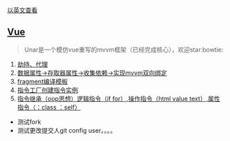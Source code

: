 [以英文查看](https://github.com/lkdghzh/unar.js/blob/master/readme.md)
## [Vue](https://github.com/lkdghzh/unar.js)
> Unar是一个模仿vue重写的mvvm框架（已经完成核心），欢迎star:bowtie:
1. [劫持、代理](https://github.com/lkdghzh/unar.js/blob/master/packages/instance/config.js#L11)
1. [数据属性->存取器属性->收集依赖->实现mvvm双向绑定](https://github.com/lkdghzh/unar.js/blob/master/packages/instance/config.js#L59)
1. [fragment编译模板](https://github.com/lkdghzh/unar.js/blob/master/packages/view/compile.js#L4)
1. [指令工厂创建指令实例](https://github.com/lkdghzh/unar.js/blob/master/packages/view/compile.js#L25)
1. [指令继承（oop思想）逻辑指令（if for）,操作指令（html value text）,属性指令（：class ：self）](https://github.com/lkdghzh/unar.js/tree/master/packages/view/directives)

* 测试fork
* 测试更改提交人git config user。。。。

